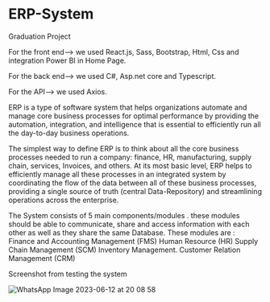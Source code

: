 # ERP-System
Graduation Project

For the front end-->
we used React.js, Sass, Bootstrap, Html, Css and integration Power BI in Home Page.

For the back end-->
we used C#, Asp.net core and Typescript.

For the API-->
we used Axios.


ERP is a type of software system that helps organizations automate and manage core business processes for optimal performance by providing the automation, integration, and intelligence that is essential to efficiently run all the day-to-day business operations.


The simplest way to define ERP is to think about all the core business processes needed to run a company: finance, HR, manufacturing, supply chain, services, Invoices, and others. At its most basic level, ERP helps to efficiently manage all these processes in an integrated system  by coordinating the flow of the data between all of these business processes, providing a single source of truth (central Data-Repository)  and streamlining operations across the enterprise. 

The System consists of 5 main components/modules . these modules should be able to communicate, share and access information with each other as well as they share the same Database. These modules are :
Finance and Accounting Management  (FMS)
Human Resource (HR) 
Supply Chain Management (SCM)
Inventory Management.
Customer Relation Management (CRM)



Screenshot from testing the system

![WhatsApp Image 2023-06-12 at 20 08 58](https://github.com/AhmedReda-7/ERP-System/assets/58761388/5f53b196-a23e-45ba-9a0c-93eacd221ca6)

